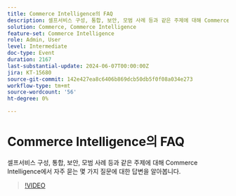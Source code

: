 ```yaml
---
title: Commerce Intelligence의 FAQ
description: 셀프서비스 구성, 통합, 보안, 모범 사례 등과 같은 주제에 대해 Commerce Intelligence에서 자주 묻는 몇 가지 질문에 대한 답변을 알아봅니다.
solution: Commerce, Commerce Intelligence
feature-set: Commerce Intelligence
role: Admin, User
level: Intermediate
doc-type: Event
duration: 2167
last-substantial-update: 2024-06-07T00:00:00Z
jira: KT-15680
source-git-commit: 142e427ea8c6406b869dcb50db5f0f08a034e273
workflow-type: tm+mt
source-wordcount: '56'
ht-degree: 0%

---
```



# Commerce Intelligence의 FAQ

셀프서비스 구성, 통합, 보안, 모범 사례 등과 같은 주제에 대해 Commerce Intelligence에서 자주 묻는 몇 가지 질문에 대한 답변을 알아봅니다.

>[!VIDEO](https://video.tv.adobe.com/v/3429617/?learn=on)